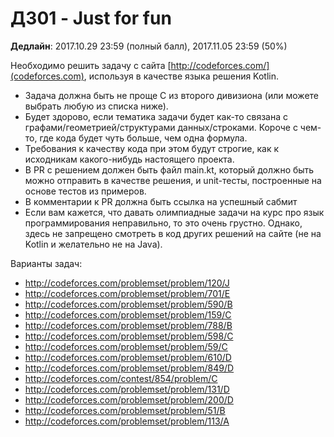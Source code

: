 # ДЗ01 - Just for fun

**Дедлайн**: 2017.10.29 23:59 (полный балл), 2017.11.05 23:59 (50%)

Необходимо решить задачу с сайта [http://codeforces.com/](codeforces.com),
используя в качестве языка решения Kotlin.

- Задача должна быть не проще C из второго дивизиона (или можете выбрать любую из списка ниже).
- Будет здорово, если тематика задачи будет как-то связана с графами/геометрией/структурами
данных/строками. Короче с чем-то, где кода будет чуть больше, чем одна формула.
- Требования к качеству кода при этом будут строгие, как к исходникам какого-нибудь настоящего проекта.
- В PR с решением должен быть файл main.kt, который должно быть можно отправить в качестве решения,
и unit-тесты, построенные на основе тестов из примеров.
- В комментарии к PR должна быть ссылка на успешный сабмит
- Если вам кажется, что давать олимпиадные задачи на курс про язык программирования неправильно,
то это очень грустно. Однако, здесь не запрещено смотреть в код
других решений на сайте (не на Kotlin и желательно не на Java).

Варианты задач:
- http://codeforces.com/problemset/problem/120/J
- http://codeforces.com/problemset/problem/701/E
- http://codeforces.com/problemset/problem/590/B
- http://codeforces.com/problemset/problem/159/C
- http://codeforces.com/problemset/problem/788/B
- http://codeforces.com/problemset/problem/598/C
- http://codeforces.com/problemset/problem/59/C
- http://codeforces.com/problemset/problem/610/D
- http://codeforces.com/problemset/problem/849/D
- http://codeforces.com/contest/854/problem/C
- http://codeforces.com/problemset/problem/131/D
- http://codeforces.com/problemset/problem/200/D
- http://codeforces.com/problemset/problem/51/B
- http://codeforces.com/problemset/problem/113/A
